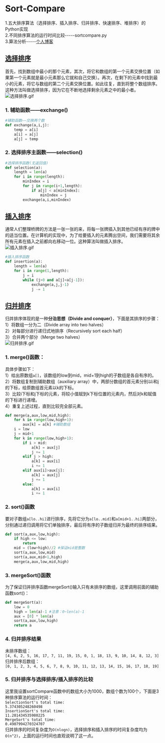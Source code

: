 # Sort-Compare

1.五大排序算法（选择排序、插入排序、归并排序、快速排序、堆排序）的Python实现\
2.不同排序算法的运行时间比较-----sortcompare.py\
3.算法分析-----[个人博客](https://blog.csdn.net/dta0502/article/details/81410840)

## [选择排序](https://github.com/dta0502/Sort-Compare/blob/master/selection.py)
首先，找到数组中最小的那个元素，其次，将它和数组的第一个元素交换位置（如果第一个元素就是最小元素那么它就和自己交换）。再次，在剩下的元素中找到最小的元素，将它与数组的第二个元素交换位置。如此往复，直到将整个数组排序。这种方法叫做选择排序，因为它在不断地选择剩余元素之中的最小者。\
![选择排序.gif](https://github.com/dta0502/Sort-Compare/blob/master/images/%E9%80%89%E6%8B%A9%E6%8E%92%E5%BA%8F.gif)

### 1. 辅助函数——exchange()
```python
#辅助函数——交换两个数
def exchange(a,i,j):
    temp = a[i]
    a[i] = a[j]
    a[j] = temp
```

### 2. 选择排序主函数——selection()
```python
#选择排序函数(无返回值)
def selection(a):
    length = len(a)
    for i in range(length):
        minIndex = i
        for j in range(i+1,length):
            if a[j] < a[minIndex]:
                minIndex = j
        exchange(a,i,minIndex)
```

## [插入排序](https://github.com/dta0502/Sort-Compare/blob/master/insertion.py)
通常人们整理桥牌的方法是一张一张的来，将每一张牌插入到其他已经有序的牌中的适当位置。在计算机的实现中，为了给要插入的元素腾出空间，我们需要将其余所有元素在插入之前都向右移动一位。这种算法叫做插入排序。\
![插入排序.gif](https://github.com/dta0502/Sort-Compare/blob/master/images/%E6%8F%92%E5%85%A5%E6%8E%92%E5%BA%8F.gif)
```python
#插入排序函数
def insertion(a):
    length = len(a)
    for i in range(1,length):
        j = i
        while (j>0 and a[j]<a[j-1]):
            exchange(a,j,j-1)
            j -= 1
```

## [归并排序](https://github.com/dta0502/Sort-Compare/blob/master/merge.py)
归并排序体现的是一种**分治思想（Divide and conquer）**，下面是其排序的步骤：\
1）将数组一分为二（Divide array into two halves）\
2）对每部分进行递归式地排序（Recursively sort each half）\
3）合并两个部分（Merge two halves）\
![归并排序.gif](https://github.com/dta0502/Sort-Compare/blob/master/images/%E5%BD%92%E5%B9%B6%E6%8E%92%E5%BA%8F.gif)

### 1. merge()函数：
具体步骤如下：\
1）给出原数组`a[]`，该数组的low到mid，mid+1到high的子数组是各自有序的。\
2）将数组复制到辅助数组（auxiliary array）中，两部分数组的首元素分别以i和j的下标，给原数组首元素以k的下标。\
3）比较i下标和j下标的元素，将较小值赋到k下标位置的元素内，然后对k和赋值的下标进行递增。\
4）重复上述过程，直到比较完全部元素。
```python
def merge(a,aux,low,mid,high):
    for k in range(low,high+1):
        aux[k] = a[k] #辅助数组
    i = low
    j = mid+1
    for k in range(low,high+1):
        if i > mid:
            a[k] = aux[j]
            j += 1
        elif j > high:
            a[k] = aux[i]
            i += 1
        elif aux[i]>aux[j]:
            a[k] = aux[j]
            j += 1
        else:
            a[k] = aux[i]
            i += 1
```

### 2. sort()函数
要对子数组`a[lo..hi]`进行排序，先将它分为`a[lo..mid]`和`a[mid+1..hi]`两部分，分别通过递归调用将它们单独排序，最后将有序的子数组归并为最终的排序结果。
```python
def sort(a,aux,low,high):
    if high <= low:
        return
    mid = (low+high)//2 #保证mid是整数
    sort(a,aux,low,mid)
    sort(a,aux,mid+1,high)
    merge(a,aux,low,mid,high)
```

### 3. mergeSort()函数
为了保证归并排序函数mergeSort()输入只有未排序的数组，这里调用前面的辅助函数sort()：
```python
def mergeSort(a):
    low = 0
    high = len(a)-1 #注意：0~len(a)-1
    aux = [0] * len(a)
    sort(a,aux,low,high)
    return a
```

### 4. 归并排序结果
未排序数组：\
`[4, 6, 2, 5, 16, 17, 7, 11, 19, 15, 0, 1, 18, 13, 9, 10, 14, 8, 12, 3]`\
归并排序后数组：\
`[0, 1, 2, 3, 4, 5, 6, 7, 8, 9, 10, 11, 12, 13, 14, 15, 16, 17, 18, 19]`

### 5. 归并排序与选择排序/插入排序的比较
这里我设置sortCompare函数中的数组大小为1000，数组个数为100个，下面是3种排序算法的运行时间：\
`SelectionSort's total time:`\
`5.374305248260498`\
`InsertionSort's total time:`\
`11.281434535980225`\
`MergeSort's total time:`\
`0.4907994270324707`\
归并排序的时间复杂度为`O(nlogn)`，选择排序和插入排序的时间复杂度均为`O(n^2)`，上面的运行时间也直观说明了这一点。
